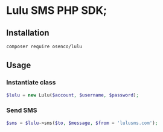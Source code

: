 # Lulu SMS PHP SDK;

## Installation
```bash
composer require osenco/lulu
```

## Usage
### Instantiate class
```php
$lulu = new Lulu($account, $username, $password);
```

### Send SMS
```php
$sms = $lulu->sms($to, $message, $from = 'lulusms.com');
```
